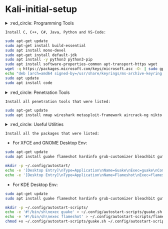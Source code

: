 # Kali-initial-setup




<!-- 
===============================================================================================================================================================
===============================================================================================================================================================
Programming Tools
===============================================================================================================================================================
===============================================================================================================================================================
-->
<details>
  <summary> :red_circle: Programming Tools </summary>

Programming Tools
---------------------------------------------------------------------------------------------------------------------------------------------------------------

- Update the Package Lists
First, update the package lists to ensure you have the latest information:
```bash
sudo apt-get update
```
- Install C and C++
You can install the GCC compiler for C and C++ using the following command:
```bash
sudo apt-get install build-essential
```
- Install C#
For C#, you can install Mono, which is an open-source implementation of Microsoft's .NET Framework.
```bash
sudo apt install mono-devel
```
- Install Java
You can install Java's OpenJDK with:
```bash
sudo apt-get install default-jdk
```
- Install Python
Python is likely already installed on Kali Linux, but you can ensure you have it with:
```bash
sudo apt install -y python3 python3-pip
```
- Install Visual Studio Code
```bash
sudo apt install software-properties-common apt-transport-https wget
wget -q https://packages.microsoft.com/keys/microsoft.asc -O- | sudo gpg --dearmor -o /usr/share/keyrings/ms-archive-keyring.gpg

echo "deb [arch=amd64 signed-by=/usr/share/keyrings/ms-archive-keyring.gpg] https://packages.microsoft.com/repos/code stable main" | sudo tee /etc/apt/sources.list.d/ms-vscode.list > /dev/null

sudo apt update
sudo apt install code
```
---------------------------------------------------------------------------------------------------------------------------------------------------------------
</details>

`Install C, C++, C#, Java, Python and VS-Code:`
```bash
sudo apt-get update
sudo apt-get install build-essential
sudo apt install mono-devel
sudo apt-get install default-jdk
sudo apt install -y python3 python3-pip
sudo apt install software-properties-common apt-transport-https wget
wget -q https://packages.microsoft.com/keys/microsoft.asc -O- | sudo gpg --dearmor -o /usr/share/keyrings/ms-archive-keyring.gpg
echo "deb [arch=amd64 signed-by=/usr/share/keyrings/ms-archive-keyring.gpg] https://packages.microsoft.com/repos/code stable main" | sudo tee /etc/apt/sources.list.d/ms-vscode.list > /dev/null
sudo apt update
sudo apt install code
```




<!-- 
===============================================================================================================================================================
===============================================================================================================================================================
Penetration Tools
===============================================================================================================================================================
===============================================================================================================================================================
-->
<details>
  <summary> :red_circle: Penetration Tools </summary>

Penetration Tools
---------------------------------------------------------------------------------------------------------------------------------------------------------------
### `Nmap` (Network Mapper):
```bash
sudo apt install nmap
```
### `Wireshark` (Network Protocol Analyzer):
```bash
sudo apt install wireshark
```
### `Metasploit Framework` (Penetration Testing Framework):
```bash
sudo apt install metasploit-framework
```
### `Aircrack-ng` (Wireless Network Security Assessment Tool):
```bash
sudo apt install aircrack-ng
```
### `Nikto` (Web Server Scanner):
```bash
sudo apt install nikto
```
### `Hashcat` (Password Recovery and Cracking Tool):
```bash
sudo apt install hashcat
```
### `Hydra` (Password Cracking Tool):
```bash
sudo apt install hydra
```
### `SQLMap` (SQL Injection and Database Penetration Testing Tool):
```bash
sudo apt install sqlmap
```
### `Gobuster` (Directory/File Brute-Force Tool):
```bash
sudo apt install gobuster
```
### `Sublist3r` (Subdomain Enumeration Tool):
```bash
sudo apt install sublist3r
```
### `Dirb` (Directory Brute-Forcing Tool):
```bash
sudo apt install dirb
```
---------------------------------------------------------------------------------------------------------------------------------------------------------------
</details>

`Install all penetration tools that were listed:`

```bash
sudo apt-get update
sudo apt install nmap wireshark metasploit-framework aircrack-ng nikto hashcat hydra sqlmap gobuster sublist3r dirb
```




<!-- 
===============================================================================================================================================================
===============================================================================================================================================================
Useful Utilities 
===============================================================================================================================================================
===============================================================================================================================================================
-->
<details>
  <summary> :red_circle: Useful Utilities </summary>

Useful Utilities
---------------------------------------------------------------------------------------------------------------------------------------------------------------

### [`Guake`](https://github.com/Guake/guake) (A drop-down terminal emulator with quick access):
```https://github.com/lpereira/hardinfo
sudo apt install guake
xfce4-session-settings
```
- In the `Session and Startup` window, go to the `Application Autostart` tab.
- Click on the `Add` button to add a new startup application.
- In the `Add Application` dialog, provide the necessary information:
  - Name: Guake (or any desired name)
  - Description: Terminal dropdown
  - Command: guake
- Click "OK" to save the changes.

### [`Flameshot`](https://github.com/flameshot-org/flameshot) (A Powerful Screenshot Tool):
```
sudo apt install flameshot
xfce4-session-settings
```
- In the `Session and Startup` window, go to the `Application Autostart` tab.
- Click on the `Add` button to add a new startup application.
- In the `Add Application` dialog, provide the necessary information:python --version

  - Name: Flameshot (or any desired name)
  - Description: Screenshot util
  - Command: flameshothttps://github.com/lpereira/hardinfo
- Click "OK" to save the changes.

### [`Hardinfo`](https://github.com/lpereira/hardinfo) (System information and benchmarking utility):
```
sudo apt install hardinfo
hardinfo
```
### `Grub customizer` (A graphical tool for customizing the GRUB bootloader):
```
sudo apt install grub-customizer
sudo grub-customizer
```
### [`Bleachbit`](https://github.com/bleachbit/bleachbit) (System Cleaner):
```bash
sudo apt install bleachbit
```
### [`Gufw`](https://github.com/costales/gufw) (Uncomplicated Linux Firewall):
```bash
sudo apt install gufw
```
---------------------------------------------------------------------------------------------------------------------------------------------------------------
</details>

`Install all the packages that were listed:`

- For XFCE and GNOME Desktop Env:
```bash
sudo apt-get update
sudo apt install guake flameshot hardinfo grub-customizer bleachbit gufw

mkdir -p ~/.config/autostart/
echo -e '[Desktop Entry]\nType=Application\nName=Guake\nExec=guake\nComment=Terminal dropdown\nX-GNOME-Autostart-enabled=true' > ~/.config/autostart/guake.desktop
echo -e '[Desktop Entry]\nType=Application\nName=Flameshot\nExec=flameshot\nComment=Screenshot util\nX-GNOME-Autostart-enabled=true' > ~/.config/autostart/flameshot.desktop
```

- For KDE Desktop Env:
```bash
sudo apt-get update
sudo apt install guake flameshot hardinfo grub-customizer bleachbit gufw

mkdir -p ~/.config/autostart-scripts/
echo -e '#!/bin/sh\nexec guake' > ~/.config/autostart-scripts/guake.sh
echo -e '#!/bin/sh\nexec flameshot' > ~/.config/autostart-scripts/flameshot.sh
chmod +x ~/.config/autostart-scripts/guake.sh ~/.config/autostart-scripts/flameshot.sh
```



